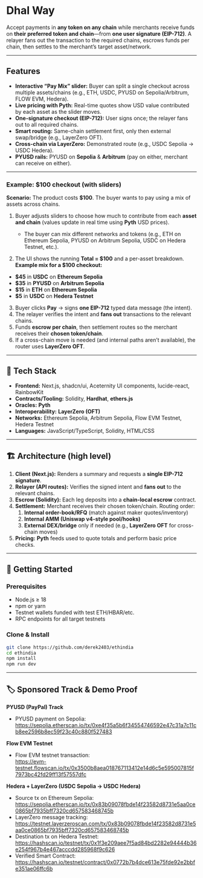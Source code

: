 # Dhal Way

Accept payments in **any token on any chain** while merchants receive funds on **their preferred token and chain**—from **one user signature (EIP-712)**. A relayer fans out the transaction to the required chains, escrows funds per chain, then settles to the merchant’s target asset/network. 



---

## Features

- **Interactive “Pay Mix” slider:** Buyer can split a single checkout across multiple assets/chains (e.g., ETH, USDC, PYUSD on Sepolia/Arbitrum, FLOW EVM, Hedera).  
- **Live pricing with Pyth:** Real-time quotes show USD value contributed by each asset as the slider moves.  
- **One-signature checkout (EIP-712):** User signs once; the relayer fans out to all required chains.  
- **Smart routing:** Same-chain settlement first, only then external swap/bridge (e.g., LayerZero OFT).  
- **Cross-chain via LayerZero:** Demonstrated route (e.g., USDC Sepolia → USDC Hedera).  
- **PYUSD rails:** PYUSD on **Sepolia** & **Arbitrum** (pay on either, merchant can receive on either).

---

### Example: $100 checkout (with sliders)

**Scenario:** The product costs **$100**. The buyer wants to pay using a mix of assets across chains.

1. Buyer adjusts sliders to choose how much to contribute from each **asset and chain** (values update in real time using **Pyth** USD prices).  
   - The buyer can mix different networks and tokens (e.g., ETH on Ethereum Sepolia, PYUSD on Arbitrum Sepolia, USDC on Hedera Testnet, etc.).

2. The UI shows the running **Total = $100** and a per-asset breakdown.
**Example mix for a $100 checkout:**
- **$45** in **USDC** on **Ethereum Sepolia**
- **$35** in **PYUSD** on **Arbitrum Sepolia**
- **$15** in **ETH** on **Ethereum Sepolia**
- **$5** in **USDC** on **Hedera Testnet**
  
3. Buyer clicks **Pay** → signs **one EIP-712** typed data message (the intent).
4. The relayer verifies the intent and **fans out** transactions to the relevant chains.
5. Funds **escrow per chain**, then settlement routes so the merchant receives their **chosen token/chain**.
6. If a cross-chain move is needed (and internal paths aren’t available), the router uses **LayerZero OFT**.

---

## 🧩 Tech Stack

- **Frontend:** Next.js, shadcn/ui, Aceternity UI components, lucide-react, RainbowKit
- **Contracts/Tooling:** Solidity, **Hardhat**, **ethers.js**
- **Oracles:** **Pyth**
- **Interoperability:** **LayerZero (OFT)**
- **Networks:** Ethereum Sepolia, Arbitrum Sepolia, Flow EVM Testnet, Hedera Testnet
- **Languages:** JavaScript/TypeScript, Solidity, HTML/CSS

---

## 🏗 Architecture (high level)

1. **Client (Next.js):** Renders a summary and requests a **single EIP-712 signature**.
2. **Relayer (API routes):** Verifies the signed intent and **fans out** to the relevant chains.
3. **Escrow (Solidity):** Each leg deposits into a **chain-local escrow** contract.
4. **Settlement:** Merchant receives their chosen token/chain. Routing order:
   1) **Internal order-book/RFQ** (match against maker quotes/inventory)
   2) **Internal AMM (Uniswap v4-style pool/hooks)**
   3) **External DEX/bridge** only if needed (e.g., **LayerZero OFT** for cross-chain moves)
5. **Pricing:** **Pyth** feeds used to quote totals and perform basic price checks.

---

## 🚀 Getting Started

### Prerequisites
- Node.js ≥ 18
- npm or yarn
- Testnet wallets funded with test ETH/HBAR/etc.
- RPC endpoints for all target testnets

### Clone & Install
```bash
git clone https://github.com/derek2403/ethindia
cd ethindia
npm install
npm run dev
```

---


## 🏷️ Sponsored Track & Demo Proof

**PYUSD (PayPal) Track**
- PYUSD payment on Sepolia:  
  https://sepolia.etherscan.io/tx/0xe4f35a5b6f34554746592e47c31a7c11cb8ee2596b8ec59f23c40c880f527483

**Flow EVM Testnet**
- Flow EVM testnet transaction:  
  https://evm-testnet.flowscan.io/tx/0x3500b8aea018767113412e14d6c5e595007815f7973bc42fd29ff13f57557dfc

**Hedera + LayerZero (USDC Sepolia → USDC Hedera)**
- Source tx on Ethereum Sepolia:  
  https://sepolia.etherscan.io/tx/0x83b09078fbde14f23582d8731e5aa0ce0865bf7935bff7320cd657583468745b  
- LayerZero message tracking:  
  https://testnet.layerzeroscan.com/tx/0x83b09078fbde14f23582d8731e5aa0ce0865bf7935bff7320cd657583468745b  
- Destination tx on Hedera Testnet:  
  https://hashscan.io/testnet/tx/0x1f3e209aee7f5ad84bd2282e94444b36e254f967b4e467acccdd285968f9c626
- Verified Smart Contract:
  https://hashscan.io/testnet/contract/0x0772b7b4dce613e75fde92e2bbfe351ae06ffc6b



